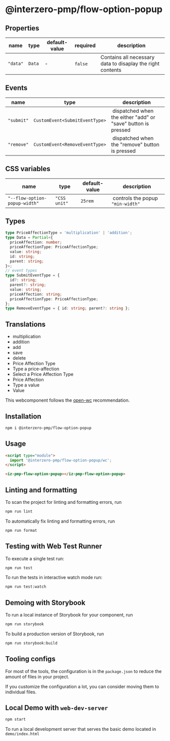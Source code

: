 # @interzero-pmp/flow-option-popup


## Properties
| name | type | default-value | required | description |
|------|------|---------------|----------|-------------|
| `"data"` | `Data` | - | `false` | Contains all necessary data to disaplay the right contents |

## Events
| name | type | description |
|------|------|-------------|
| `"submit"` | `CustomEvent<SubmitEventType>` | dispatched when the either "add" or "save" button is pressed |
| `"remove"` | `CustomEvent<RemoveEventType>` | dispatched when the "remove" button is pressed |

## CSS variables
| name | type | default-value | description |
|------|------|---------------|-------------|
| `"--flow-option-popup-width"` | `"CSS unit"` | `25rem` | controls the popup `"min-width"` |

## Types
```typescript
type PriceAffectionType = 'multiplication' | 'addition';
type Data = Partial<{
  priceAffection: number;
  priceAffectionType: PriceAffectionType;
  value: string;
  id: string;
  parent: string;
}>;
// event types
type SubmitEventType = {
  id?: string;
  parent?: string;
  value: string;
  priceAffection: string;
  priceAffectionType: PriceAffectionType;
};
type RemoveEventType = { id: string; parent?: string };
```

## Translations
- multiplication
- addition
- add
- save 
- delete
- Price Affection Type
- Type a price-affection
- Select a Price Affection Type
- Price Affection
- Type a value
- Value


This webcomponent follows the [open-wc](https://github.com/open-wc/open-wc) recommendation.

## Installation

```bash
npm i @interzero-pmp/flow-option-popup
```

## Usage

```html
<script type="module">
  import '@interzero-pmp/flow-option-popup/wc';
</script>

<iz-pmp-flow-option-popup></iz-pmp-flow-option-popup>
```

## Linting and formatting

To scan the project for linting and formatting errors, run

```bash
npm run lint
```

To automatically fix linting and formatting errors, run

```bash
npm run format
```

## Testing with Web Test Runner

To execute a single test run:

```bash
npm run test
```

To run the tests in interactive watch mode run:

```bash
npm run test:watch
```

## Demoing with Storybook

To run a local instance of Storybook for your component, run

```bash
npm run storybook
```

To build a production version of Storybook, run

```bash
npm run storybook:build
```


## Tooling configs

For most of the tools, the configuration is in the `package.json` to reduce the amount of files in your project.

If you customize the configuration a lot, you can consider moving them to individual files.

## Local Demo with `web-dev-server`

```bash
npm start
```

To run a local development server that serves the basic demo located in `demo/index.html`
